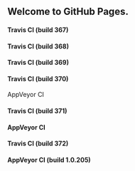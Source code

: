 ## Welcome to GitHub Pages.

#### Travis CI (build 367)

#### Travis CI (build 368)

#### Travis CI (build 369)

#### Travis CI (build 370)
AppVeyor CI

#### Travis CI (build 371)
#### AppVeyor CI

#### Travis CI (build 372)
#### AppVeyor CI (build 1.0.205)
